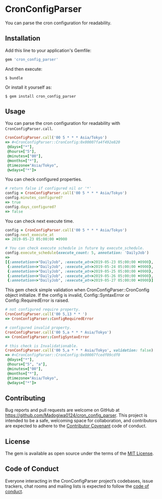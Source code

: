 # CronConfigParser
You can parse the cron configuration for readability.

## Installation

Add this line to your application's Gemfile:

```ruby
gem 'cron_config_parser'
```

And then execute:

    $ bundle

Or install it yourself as:

    $ gem install cron_config_parser

## Usage

You can parse the cron configuration for readability with `CronConfigParser.call`.

``` ruby
CronConfigParser.call('00 5 * * * Asia/Tokyo')
=> #<CronConfigParser::CronConfig:0x00007fa4f492e820
 @days=["*"],
 @hours=["5"],
 @minutes=["00"],
 @months=["*"],
 @timezone="Asia/Tokyo",
 @wdays=["*"]>
```

You can check configured properties.

``` ruby
# return false if configured nil or '*'
config = CronConfigParser.call('00 5 * * * Asia/Tokyo')
config.minutes_configured?
=> true
config.days_configured?
=> false
```

You can check next execute time.

``` ruby
config = CronConfigParser.call('00 5 * * * Asia/Tokyo')
config.next_execute_at
=> 2019-05-23 05:00:00 +0900

# You can check execute schedule in future by execute_schedule.
config.execute_schedule(execute_count: 5, annotation: 'DailyJob')
=>
[{:annotation=>"DailyJob", :execute_at=>2019-05-23 05:00:00 +0900},
 {:annotation=>"DailyJob", :execute_at=>2019-05-24 05:00:00 +0900},
 {:annotation=>"DailyJob", :execute_at=>2019-05-25 05:00:00 +0900},
 {:annotation=>"DailyJob", :execute_at=>2019-05-26 05:00:00 +0900},
 {:annotation=>"DailyJob", :execute_at=>2019-05-27 05:00:00 +0900}]
```

This gem check simple validation when CronConfigParser::CronConfig object initialize.
If the config is invalid, Config::SyntaxError or Config::RequiredError is raised.

``` ruby
# not configured require property.
CronConfigParser.call('00 5,13 * * ')
=> CronConfigParser::ConfigRequiredError

# configured invalid property.
CronConfigParser.call('00 5,a * * * Asia/Tokyo')
=> CronConfigParser::ConfigSyntaxError

# this check is Invalidationable.
CronConfigParser.call('00 5,a * * * Asia/Tokyo', validation: false)
=> #<CronConfigParser::CronConfig:0x00007fcedf09cdf0
 @days=["*"],
 @hours=["5", "a"],
 @minutes=["00"],
 @months=["*"],
 @timezone="Asia/Tokyo",
 @wdays=["*"]>
```

## Contributing

Bug reports and pull requests are welcome on GitHub at https://github.com/Madogiwa0124/cron_config_parser. This project is intended to be a safe, welcoming space for collaboration, and contributors are expected to adhere to the [Contributor Covenant](http://contributor-covenant.org) code of conduct.

## License

The gem is available as open source under the terms of the [MIT License](https://opensource.org/licenses/MIT).

## Code of Conduct

Everyone interacting in the CronConfigParser project’s codebases, issue trackers, chat rooms and mailing lists is expected to follow the [code of conduct](https://github.com/Madogiwa0124/cron_config_parser/blob/master/CODE_OF_CONDUCT.md).
